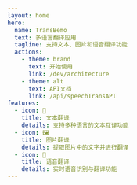 ```yaml
---
layout: home
hero:
  name: TransBemo
  text: 多语言翻译应用
  tagline: 支持文本、图片和语音翻译功能
  actions:
    - theme: brand
      text: 开始使用
      link: /dev/architecture
    - theme: alt
      text: API文档
      link: /api/speechTransAPI
features:
  - icon: 📝
    title: 文本翻译
    details: 支持多种语言的文本互译功能
  - icon: 🖼️
    title: 图片翻译
    details: 提取图片中的文字并进行翻译
  - icon: 🎤
    title: 语音翻译
    details: 实时语音识别与翻译功能
---
```

